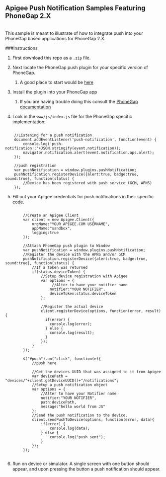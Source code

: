 ## Apigee Push Notification Samples Featuring PhoneGap 2.X

<br/>
This sample is meant to illustrate of how to integrate push into your PhoneGap based applications for PhoneGap 2.X.

###Instructions

1. First download this repo as a `.zip`  file.
2. Next locate the PhoneGap push plugin for your specific version of PhoneGap.
	1. A good place to start would be [here](https://github.com/phonegap/phonegap-plugins)
3. Install the plugin into your PhoneGap app
	1. If you are having trouble doing this consult the [PhoneGap documentation](http://docs.phonegap.com/en/2.8.0/guide_plugin-development_index.md.html#Plugin%20Development%20Guide)

4. Look in the `www/js/index.js` file for the PhoneGap specific implementation:

```

    //Listening for a push notification
    document.addEventListener('push-notification', function(event) {
        console.log('push-notification!:'+JSON.stringify(event.notification));
        navigator.notification.alert(event.notification.aps.alert);
    });

    //push registration
	var pushNotification = window.plugins.pushNotification;
    pushNotification.registerDevice({alert:true, badge:true, sound:true}, function(status) {
        //Device has been registered with push service (GCM, APNS)
    });
```

5. Fill out your Apigee credentials for push notifications in their specific code.

```

		//Create an Apigee Client
        var client = new Apigee.Client({
            orgName:"YOUR APIGEE.COM USERNAME",
            appName:"sandbox",
            logging:true
        });
        
        //Attach PhoneGap push plugin to Window
        var pushNotification = window.plugins.pushNotification;
        //Register the device with the APNS and/or GCM
        pushNotification.registerDevice({alert:true, badge:true, sound:true}, function(status) {
        	//If a token was returned
            if(status.deviceToken) {
                //Setup device registration with Apigee
                var options = {
                	 //Alter to have your notifier name
                    notifier:"YOUR NOTIFIER",
                    deviceToken:status.deviceToken
                };
                
                //Register the actual device
                client.registerDevice(options, function(error, result){
                  if(error) {
                    console.log(error);
                  } else {
                    console.log(result);
                  }
                });
            }
        });
        
        $("#push").on("click", function(e){
            //push here
            
            //Get the devices UUID that was assigned to it from Apigee
            var devicePath = "devices/"+client.getDeviceUUID()+"/notifications";
            //Setup a push notification object
            var options = {
                //Alter to have your Notifier name
                notifier:"YOUR NOTIFIER",
                path:devicePath,
                message:"hello world from JS"
            };
            //Send the push notification to the device.
            client.sendPushToDevice(options, function(error, data){
                if(error) {
                    console.log(data);
                } else {
                    console.log("push sent");
                }
            });
        });
        
```
6. Run on device or simulator. A single screen with one button should appear, and upon pressing the button a push notification should appear.